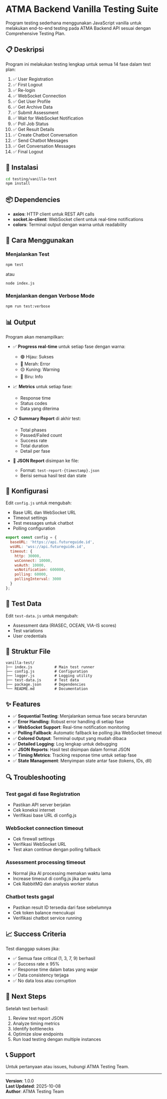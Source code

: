# ATMA Backend Vanilla Testing Suite

Program testing sederhana menggunakan JavaScript vanilla untuk melakukan end-to-end testing pada ATMA Backend API sesuai dengan Comprehensive Testing Plan.

## 📋 Deskripsi

Program ini melakukan testing lengkap untuk semua 14 fase dalam test plan:

1. ✅ User Registration
2. ✅ First Logout
3. ✅ Re-login
4. ✅ WebSocket Connection
5. ✅ Get User Profile
6. ✅ Get Archive Data
7. ✅ Submit Assessment
8. ✅ Wait for WebSocket Notification
9. ✅ Poll Job Status
10. ✅ Get Result Details
11. ✅ Create Chatbot Conversation
12. ✅ Send Chatbot Messages
13. ✅ Get Conversation Messages
14. ✅ Final Logout

## 🚀 Instalasi

```bash
cd testing/vanilla-test
npm install
```

## 📦 Dependencies

- **axios**: HTTP client untuk REST API calls
- **socket.io-client**: WebSocket client untuk real-time notifications
- **colors**: Terminal output dengan warna untuk readability

## 🎯 Cara Menggunakan

### Menjalankan Test

```bash
npm test
```

atau

```bash
node index.js
```

### Menjalankan dengan Verbose Mode

```bash
npm run test:verbose
```

## 📊 Output

Program akan menampilkan:

- ✅ **Progress real-time** untuk setiap fase dengan warna:
  - 🟢 Hijau: Sukses
  - 🔴 Merah: Error
  - 🟡 Kuning: Warning
  - 🔵 Biru: Info

- 📈 **Metrics** untuk setiap fase:
  - Response time
  - Status codes
  - Data yang diterima

- 📋 **Summary Report** di akhir test:
  - Total phases
  - Passed/Failed count
  - Success rate
  - Total duration
  - Detail per fase

- 💾 **JSON Report** disimpan ke file:
  - Format: `test-report-{timestamp}.json`
  - Berisi semua hasil test dan state

## 🔧 Konfigurasi

Edit `config.js` untuk mengubah:

- Base URL dan WebSocket URL
- Timeout settings
- Test messages untuk chatbot
- Polling configuration

```javascript
export const config = {
  baseURL: 'https://api.futureguide.id',
  wsURL: 'wss://api.futureguide.id',
  timeout: {
    http: 30000,
    wsConnect: 10000,
    wsAuth: 10000,
    wsNotification: 600000,
    polling: 60000,
    pollingInterval: 3000
  }
};
```

## 📝 Test Data

Edit `test-data.js` untuk mengubah:

- Assessment data (RIASEC, OCEAN, VIA-IS scores)
- Test variations
- User credentials

## 🎨 Struktur File

```
vanilla-test/
├── index.js          # Main test runner
├── config.js         # Configuration
├── logger.js         # Logging utility
├── test-data.js      # Test data
├── package.json      # Dependencies
└── README.md         # Documentation
```

## ✨ Features

- ✅ **Sequential Testing**: Menjalankan semua fase secara berurutan
- ✅ **Error Handling**: Robust error handling di setiap fase
- ✅ **WebSocket Support**: Real-time notification monitoring
- ✅ **Polling Fallback**: Automatic fallback ke polling jika WebSocket timeout
- ✅ **Colored Output**: Terminal output yang mudah dibaca
- ✅ **Detailed Logging**: Log lengkap untuk debugging
- ✅ **JSON Reports**: Hasil test disimpan dalam format JSON
- ✅ **Timing Metrics**: Tracking response time untuk setiap fase
- ✅ **State Management**: Menyimpan state antar fase (tokens, IDs, dll)

## 🔍 Troubleshooting

### Test gagal di fase Registration
- Pastikan API server berjalan
- Cek koneksi internet
- Verifikasi base URL di config.js

### WebSocket connection timeout
- Cek firewall settings
- Verifikasi WebSocket URL
- Test akan continue dengan polling fallback

### Assessment processing timeout
- Normal jika AI processing memakan waktu lama
- Increase timeout di config.js jika perlu
- Cek RabbitMQ dan analysis worker status

### Chatbot tests gagal
- Pastikan result ID tersedia dari fase sebelumnya
- Cek token balance mencukupi
- Verifikasi chatbot service running

## 📈 Success Criteria

Test dianggap sukses jika:

- ✅ Semua fase critical (1, 3, 7, 9) berhasil
- ✅ Success rate ≥ 95%
- ✅ Response time dalam batas yang wajar
- ✅ Data consistency terjaga
- ✅ No data loss atau corruption

## 🎯 Next Steps

Setelah test berhasil:

1. Review test report JSON
2. Analyze timing metrics
3. Identify bottlenecks
4. Optimize slow endpoints
5. Run load testing dengan multiple instances

## 📞 Support

Untuk pertanyaan atau issues, hubungi ATMA Testing Team.

---

**Version**: 1.0.0  
**Last Updated**: 2025-10-08  
**Author**: ATMA Testing Team

